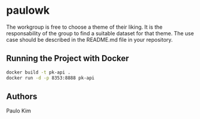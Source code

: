 # paulowk

The workgroup is free to choose a theme of their liking. It is the responsability of the group to find a suitable dataset for that theme. The use case should be described in the README.md file in your repository.

## Running the Project with Docker

```bash
docker build -t pk-api .
docker run -d -p 8353:8888 pk-api
```

## Authors

Paulo Kim